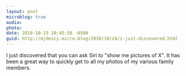 ```yaml
---
layout: post
microblog: true
audio: 
photo: 
date: 2018-10-23 20:45:58 -0500
guid: http://mjdescy.micro.blog/2018/10/24/i-just-discovered.html
---
```

I just discovered that you can ask Siri to "show me pictures of X". It has been a great way to quickly get to all my photos of my various family members.
